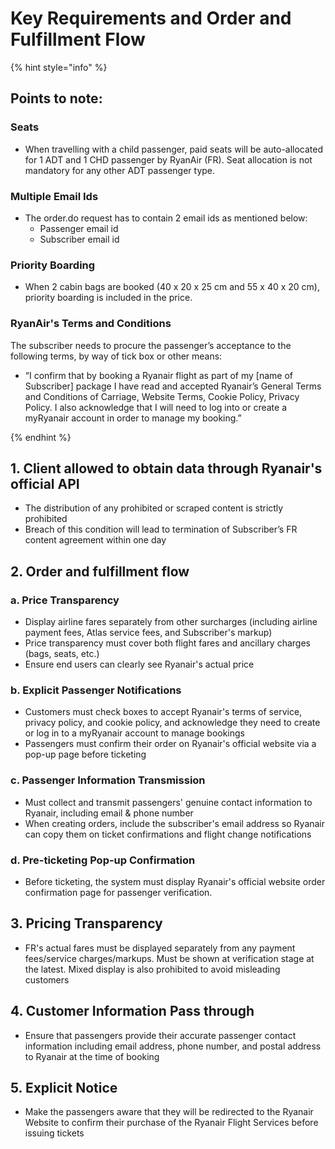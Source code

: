 # Key Requirements and Order and Fulfillment Flow

{% hint style="info" %}
## Points to note:
### Seats
- When travelling with a child passenger, paid seats will be auto-allocated for 1 ADT and 1 CHD passenger by RyanAir (FR). Seat allocation is not mandatory for any other ADT passenger type.

### Multiple Email Ids
- The order.do request has to contain 2 email ids as mentioned below:
    - Passenger email id
    - Subscriber email id

### Priority Boarding
- When 2 cabin bags are booked (40 x 20 x 25 cm and 55 x 40 x 20 cm), priority boarding is included in the price.

### RyanAir's Terms and Conditions
The subscriber needs to procure the passenger’s acceptance to the following terms, by way of tick box or other means:
- “I confirm that by booking a Ryanair flight as part of my [name of Subscriber] package I have read and accepted Ryanair’s General Terms and Conditions of Carriage, Website Terms, Cookie Policy, Privacy Policy. I also acknowledge that I will need to log into or create a myRyanair account in order to manage my booking.”

{% endhint %}

## 1. Client allowed to obtain data through Ryanair's official API​
- The distribution of any prohibited or scraped content is strictly prohibited​
- Breach of this condition will lead to termination of Subscriber’s FR content agreement within one day

## 2. Order and fulfillment flow
### a. Price Transparency​
- Display airline fares separately from other surcharges (including airline payment fees, Atlas service fees, and Subscriber's markup)​
- Price transparency must cover both flight fares and ancillary charges (bags, seats, etc.)​
- Ensure end users can clearly see Ryanair's actual price

### b. Explicit Passenger Notifications​
- Customers must check boxes to accept Ryanair's terms of service, privacy policy, and cookie policy, and acknowledge they need to create or log in to a myRyanair account to manage bookings​
- Passengers must confirm their order on Ryanair's official website via a pop-up page before ticketing

### c. Passenger Information Transmission​
- Must collect and transmit passengers' genuine contact information to Ryanair, including email & phone number​
- When creating orders, include the subscriber's email address so Ryanair can copy them on ticket confirmations and flight change notifications

### d. Pre-ticketing Pop-up Confirmation
- Before ticketing, the system must display Ryanair's official website order confirmation page for passenger verification.

## 3. Pricing Transparency​
- FR's actual fares must be displayed separately from any payment fees/service charges/markups. Must be shown at verification stage at the latest. Mixed display is also prohibited to avoid misleading customers​

## 4. Customer Information Pass through​
- Ensure that passengers provide their accurate passenger contact information including email address, phone number, and postal address to Ryanair at the time of booking

## 5. Explicit Notice​
- Make the passengers aware that they will be redirected to the Ryanair Website to confirm their purchase of the Ryanair Flight Services before issuing tickets
